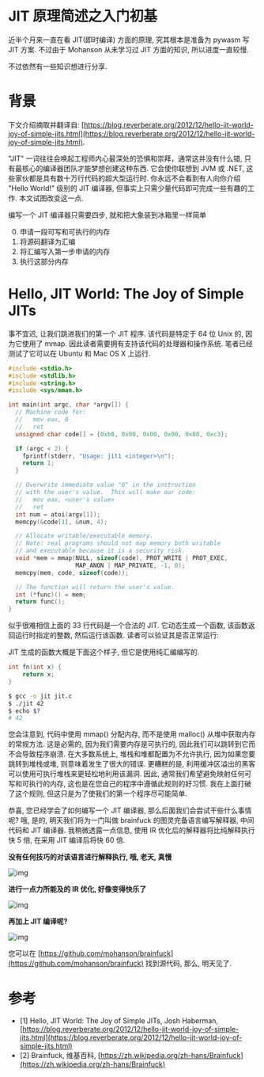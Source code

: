 # JIT 原理简述之入门初基

近半个月来一直在看 JIT(即时编译) 方面的原理, 究其根本是准备为 pywasm 写 JIT 方案. 不过由于 Mohanson 从未学习过 JIT 方面的知识, 所以进度一直较慢.

不过依然有一些知识想进行分享.

# 背景

下文介绍摘取并翻译自: [https://blog.reverberate.org/2012/12/hello-jit-world-joy-of-simple-jits.html](https://blog.reverberate.org/2012/12/hello-jit-world-joy-of-simple-jits.html).

"JIT" 一词往往会唤起工程师内心最深处的恐惧和崇拜，通常这并没有什么错, 只有最核心的编译器团队才能梦想创建这种东西. 它会使你联想到 JVM 或 .NET, 这些家伙都是具有数十万行代码的超大型运行时. 你永远不会看到有人向你介绍 "Hello World!" 级别的 JIT 编译器, 但事实上只需少量代码即可完成一些有趣的工作. 本文试图改变这一点.

编写一个 JIT 编译器只需要四步, 就和把大象装到冰箱里一样简单

0. 申请一段可写和可执行的内存
0. 将源码翻译为汇编
0. 将汇编写入第一步申请的内存
0. 执行这部分内存

# Hello, JIT World: The Joy of Simple JITs

事不宜迟, 让我们跳进我们的第一个 JIT 程序. 该代码是特定于 64 位 Unix 的, 因为它使用了 mmap. 因此读者需要拥有支持该代码的处理器和操作系统. 笔者已经测试了它可以在 Ubuntu 和 Mac OS X 上运行.

```c
#include <stdio.h>
#include <stdlib.h>
#include <string.h>
#include <sys/mman.h>

int main(int argc, char *argv[]) {
  // Machine code for:
  //   mov eax, 0
  //   ret
  unsigned char code[] = {0xb8, 0x00, 0x00, 0x00, 0x00, 0xc3};

  if (argc < 2) {
    fprintf(stderr, "Usage: jit1 <integer>\n");
    return 1;
  }

  // Overwrite immediate value "0" in the instruction
  // with the user's value.  This will make our code:
  //   mov eax, <user's value>
  //   ret
  int num = atoi(argv[1]);
  memcpy(&code[1], &num, 4);

  // Allocate writable/executable memory.
  // Note: real programs should not map memory both writable
  // and executable because it is a security risk.
  void *mem = mmap(NULL, sizeof(code), PROT_WRITE | PROT_EXEC,
                   MAP_ANON | MAP_PRIVATE, -1, 0);
  memcpy(mem, code, sizeof(code));

  // The function will return the user's value.
  int (*func)() = mem;
  return func();
}
```

似乎很难相信上面的 33 行代码是一个合法的 JIT. 它动态生成一个函数, 该函数返回运行时指定的整数, 然后运行该函数. 读者可以验证其是否正常运行:

JIT 生成的函数大概是下面这个样子, 但它是使用纯汇编编写的.

```c
int fn(int x) {
    return x;
}
```

```sh
$ gcc -o jit jit.c
$ ./jit 42
$ echo $?
# 42
```

您会注意到, 代码中使用 mmap() 分配内存, 而不是使用 malloc() 从堆中获取内存的常规方法. 这是必需的, 因为我们需要内存是可执行的, 因此我们可以跳转到它而不会导致程序崩溃. 在大多数系统上, 堆栈和堆都配置为不允许执行, 因为如果您要跳转到堆栈或堆, 则意味着发生了很大的错误. 更糟糕的是, 利用缓冲区溢出的黑客可以使用可执行堆栈来更轻松地利用该漏洞. 因此, 通常我们希望避免映射任何可写和可执行的内存, 这也是在您自己的程序中遵循此规则的好习惯. 我在上面打破了这个规则, 但这只是为了使我们的第一个程序尽可能简单.

恭喜, 您已经学会了如何编写一个 JIT 编译器, 那么后面我们会尝试干些什么事情呢? 哦, 是的, 明天我们将为一门叫做 brainfuck 的图灵完备语言编写解释器, 中间代码和 JIT 编译器. 我稍微透露一点信息, 使用 IR 优化后的解释器将比纯解释执行快 5 倍, 在采用 JIT 编译后将快 60 倍.

**没有任何技巧的对该语言进行解释执行, 哦, 老天, 真慢**

![img](/img/py/pywasm/jit_brief_principle_1/mandelbrot_interpreter.gif)

**进行一点力所能及的 IR 优化, 好像变得快乐了**

![img](/img/py/pywasm/jit_brief_principle_1/mandelbrot_ir.gif)

**再加上 JIT 编译呢?**

![img](/img/py/pywasm/jit_brief_principle_1/mandelbrot_jit.gif)

您可以在 [https://github.com/mohanson/brainfuck](https://github.com/mohanson/brainfuck) 找到源代码, 那么, 明天见了.

# 参考

- [1] Hello, JIT World: The Joy of Simple JITs, Josh Haberman, [https://blog.reverberate.org/2012/12/hello-jit-world-joy-of-simple-jits.html](https://blog.reverberate.org/2012/12/hello-jit-world-joy-of-simple-jits.html)
- [2] Brainfuck, 维基百科, [https://zh.wikipedia.org/zh-hans/Brainfuck](https://zh.wikipedia.org/zh-hans/Brainfuck)

